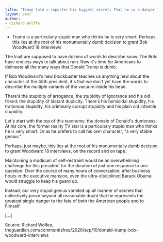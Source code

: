 ```yaml
---
title: "Trump told a reporter his biggest secret: That he is a danger to the American people"
layout: post
author:
- Richard Wolffe
---
```


- Trump is a particularly stupid man who thinks he is very smart. Perhaps this lies at the root of his monumentally dumb decision to grant Bob Woodward 18 interviews

The Inuit are supposed to have dozens of words to describe snow. The Brits have endless ways to talk about rain. Now it's time for Americans to delineate all the many ways that Donald Trump is dumb.

If Bob Woodward's new blockbuster teaches us anything new about the character of the 45th president, it's that we don't yet have the words to describe the multiple variants of the vacuum inside his head.

There's the stupidity of arrogance, the stupidity of ignorance and his old friend: the stupidity of blatant duplicity. There's his homicidal stupidity, his traitorous stupidity, his criminally corrupt stupidity and his plain old infantile stupidity.

Let's start with the top of this taxonomy: the domain of Donald's dumbness. At his core, the former reality TV star is a particularly stupid man who thinks he is very smart. Or as he prefers to call his own character, "a very stable genius."

Perhaps, just maybe, this lies at the root of his monumentally dumb decision to grant Woodward 18 interviews, on the record and on tape.

Maintaining a modicum of self-restraint would be an overwhelming challenge for this president for the duration of just one response to one question. Over the course of many hours of conversation, after business hours in the executive mansion, even the ultra-disciplined Barack Obama would struggle to keep his guard up.

Instead, our very stupid genius vomited up all manner of secrets that collectively prove beyond all reasonable doubt that he represents the greatest single danger to the fate of both the American people and to himself.

[…]

Source: Richard Wolfee, theguardian.com/commentisfree/2020/sep/10/donald-trump-bob-woodward-interviews
